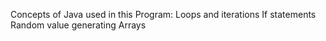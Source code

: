 Concepts of Java used in this Program:
Loops and iterations
If statements
Random value generating
Arrays

